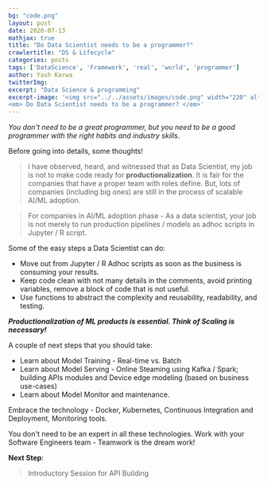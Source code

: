 ```yaml
---
bg: "code.png"
layout: post
date: 2020-07-13
mathjax: true
title: "Do Data Scientist needs to be a programmer?"
crawlertitle: "DS & Lifecycle"
categories: posts
tags: ['DataScience', 'Framework', 'real', 'world', 'programmer']
author: Yash Karwa
twitterImg: 
excerpt: "Data Science & programming"
excerpt-image: '<img src="../../assets/images/code.png" width="220" alt="Do Data Scientist needs to be a programmer" title="Do Data Scientist needs to be a programmer">
<em> Do Data Scientist needs to be a programmer? </em>'
---
```


_You don't need to be a great programmer, but you need to be a good programmer with the right habits and industry skills_.

Before going into details, some thoughts!

> I have observed, heard, and witnessed that as Data Scientist, my job is not to make code ready for **productionalization**. It is fair for the companies that have a proper team with roles define. But, lots of companies (including big ones) are still in the process of scalable AI/ML adoption.

  

> For companies in AI/ML adoption phase - As a data scientist, your job is not merely to run production pipelines / models as adhoc scripts in Jupyter / R script.

Some of the easy steps a Data Scientist can do:

-   Move out from Jupyter / R Adhoc scripts as soon as the business is consuming your results.
-   Keep code clean with not many details in the comments, avoid printing variables, remove a block of code that is not useful.
-   Use functions to abstract the complexity and reusability, readability, and testing.

_**Productionalization of ML products is essential. Think of Scaling is necessary!**_

A couple of next steps that you should take:

-   Learn about Model Training - Real-time vs. Batch
-   Learn about Model Serving - Online Steaming using Kafka / Spark; building APIs modules and Device edge modeling (based on business use-cases)
-   Learn about Model Monitor and maintenance.

Embrace the technology - Docker, Kubernetes, Continuous Integration and Deployment, Monitoring tools.

You don't need to be an expert in all these technologies. Work with your Software Engineers team - Teamwork is the dream work!

**Next Step**:
 > Introductory Session for API Building 
